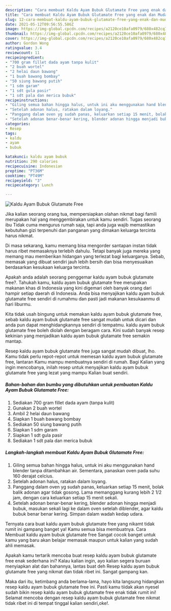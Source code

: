 ```yaml
---
description: "Cara membuat Kaldu Ayam Bubuk Glutamate Free yang enak dan Mudah Dibuat"
title: "Cara membuat Kaldu Ayam Bubuk Glutamate Free yang enak dan Mudah Dibuat"
slug: 12-cara-membuat-kaldu-ayam-bubuk-glutamate-free-yang-enak-dan-mudah-dibuat
date: 2021-05-12T09:56:55.586Z
image: https://img-global.cpcdn.com/recipes/a2120ce10afa0979/680x482cq70/kaldu-ayam-bubuk-glutamate-free-foto-resep-utama.jpg
thumbnail: https://img-global.cpcdn.com/recipes/a2120ce10afa0979/680x482cq70/kaldu-ayam-bubuk-glutamate-free-foto-resep-utama.jpg
cover: https://img-global.cpcdn.com/recipes/a2120ce10afa0979/680x482cq70/kaldu-ayam-bubuk-glutamate-free-foto-resep-utama.jpg
author: Gordon Wong
ratingvalue: 3.4
reviewcount: 11
recipeingredient:
- "700 gram fillet dada ayam tanpa kulit"
- "2 buah wortel"
- "2 helai daun bawang"
- "1 buah bawang bombay"
- "50 siung bawang putih"
- "1 sdm garam"
- "1 sdt gula pasir"
- "1 sdt pala dan merica bubuk"
recipeinstructions:
- "Giling semua bahan hingga halus, untuk ini aku menggunakan hand blender tanpa ditambahkan air. Sementara, panaskan oven pada suhu 160 derajat celcius."
- "Setelah adonan halus, ratakan dalam loyang."
- "Panggang dalam oven yg sudah panas, keluarkan setiap 15 menit, bolak balik adonan agar tidak gosong. Lama memanggang kurang lebih 2 1/2 jam, dengan cara keluarkan setiap 15 menit sekali."
- "Setelah adonan benar-benar kering, blender adonan hingga menjadi bubuk, masukan sekali lagi ke dalam oven setelah diblender, agar kaldu bubuk benar benar kering. Simpan dalam wadah kedap udara."
categories:
- Resep
tags:
- kaldu
- ayam
- bubuk

katakunci: kaldu ayam bubuk 
nutrition: 290 calories
recipecuisine: Indonesian
preptime: "PT36M"
cooktime: "PT49M"
recipeyield: "3"
recipecategory: Lunch

---
```



![Kaldu Ayam Bubuk Glutamate Free](https://img-global.cpcdn.com/recipes/a2120ce10afa0979/680x482cq70/kaldu-ayam-bubuk-glutamate-free-foto-resep-utama.jpg)

Jika kalian seorang orang tua, mempersiapkan olahan nikmat bagi famili merupakan hal yang menggembirakan untuk kamu sendiri. Tugas seorang ibu Tidak cuma mengurus rumah saja, tapi anda juga wajib memastikan kebutuhan gizi terpenuhi dan panganan yang dimakan keluarga tercinta harus nikmat.

Di masa  sekarang, kamu memang bisa mengorder santapan instan tidak harus ribet memasaknya terlebih dahulu. Tetapi banyak juga mereka yang memang mau memberikan hidangan yang terlezat bagi keluarganya. Sebab, memasak yang dibuat sendiri jauh lebih bersih dan bisa menyesuaikan berdasarkan kesukaan keluarga tercinta. 



Apakah anda adalah seorang penggemar kaldu ayam bubuk glutamate free?. Tahukah kamu, kaldu ayam bubuk glutamate free merupakan makanan khas di Indonesia yang kini digemari oleh banyak orang dari hampir setiap daerah di Indonesia. Anda bisa menyajikan kaldu ayam bubuk glutamate free sendiri di rumahmu dan pasti jadi makanan kesukaanmu di hari liburmu.

Kita tidak usah bingung untuk memakan kaldu ayam bubuk glutamate free, sebab kaldu ayam bubuk glutamate free sangat mudah untuk dicari dan anda pun dapat menghidangkannya sendiri di tempatmu. kaldu ayam bubuk glutamate free boleh diolah dengan beragam cara. Kini sudah banyak resep kekinian yang menjadikan kaldu ayam bubuk glutamate free semakin mantap.

Resep kaldu ayam bubuk glutamate free juga sangat mudah dibuat, lho. Kamu tidak perlu repot-repot untuk memesan kaldu ayam bubuk glutamate free, lantaran Kamu mampu membuatnya sendiri di rumah. Bagi Kalian yang ingin mencobanya, inilah resep untuk menyajikan kaldu ayam bubuk glutamate free yang lezat yang mampu Kalian buat sendiri.

<!--inarticleads1-->

##### Bahan-bahan dan bumbu yang dibutuhkan untuk pembuatan Kaldu Ayam Bubuk Glutamate Free:

1. Sediakan 700 gram fillet dada ayam (tanpa kulit)
1. Gunakan 2 buah wortel
1. Ambil 2 helai daun bawang
1. Siapkan 1 buah bawang bombay
1. Sediakan 50 siung bawang putih
1. Siapkan 1 sdm garam
1. Siapkan 1 sdt gula pasir
1. Sediakan 1 sdt pala dan merica bubuk




<!--inarticleads2-->

##### Langkah-langkah membuat Kaldu Ayam Bubuk Glutamate Free:

1. Giling semua bahan hingga halus, untuk ini aku menggunakan hand blender tanpa ditambahkan air. Sementara, panaskan oven pada suhu 160 derajat celcius.
1. Setelah adonan halus, ratakan dalam loyang.
1. Panggang dalam oven yg sudah panas, keluarkan setiap 15 menit, bolak balik adonan agar tidak gosong. Lama memanggang kurang lebih 2 1/2 jam, dengan cara keluarkan setiap 15 menit sekali.
1. Setelah adonan benar-benar kering, blender adonan hingga menjadi bubuk, masukan sekali lagi ke dalam oven setelah diblender, agar kaldu bubuk benar benar kering. Simpan dalam wadah kedap udara.




Ternyata cara buat kaldu ayam bubuk glutamate free yang nikamt tidak rumit ini gampang banget ya! Kamu semua bisa membuatnya. Cara Membuat kaldu ayam bubuk glutamate free Sangat cocok banget untuk kamu yang baru akan belajar memasak maupun untuk kalian yang sudah ahli memasak.

Apakah kamu tertarik mencoba buat resep kaldu ayam bubuk glutamate free enak sederhana ini? Kalau kalian ingin, ayo kalian segera buruan menyiapkan alat dan bahannya, lantas buat deh Resep kaldu ayam bubuk glutamate free yang nikmat dan tidak ribet ini. Sangat gampang kan. 

Maka dari itu, ketimbang anda berlama-lama, hayo kita langsung hidangkan resep kaldu ayam bubuk glutamate free ini. Pasti kamu tiidak akan nyesel sudah bikin resep kaldu ayam bubuk glutamate free enak tidak rumit ini! Selamat mencoba dengan resep kaldu ayam bubuk glutamate free nikmat tidak ribet ini di tempat tinggal kalian sendiri,oke!.

